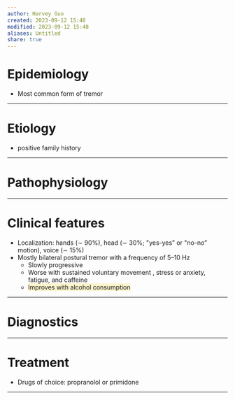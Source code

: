```yaml
---
author: Harvey Guo
created: 2023-09-12 15:48
modified: 2023-09-12 15:48
aliases: Untitled
share: true
---
```


# Epidemiology
- Most common form of tremor

---
# Etiology
- positive family history

---
# Pathophysiology


---
# Clinical features
- Localization: hands (∼ 90%), head (∼ 30%; "yes-yes” or "no-no” motion), voice (∼ 15%)
- Mostly bilateral postural tremor with a frequency of 5–10 Hz
	- Slowly progressive 
	- Worse with sustained voluntary movement , stress or anxiety, fatigue, and caffeine
	- <span style="background:rgba(240, 200, 0, 0.2)">Improves with alcohol consumption</span>

---
# Diagnostics


---
# Treatment
- Drugs of choice: propranolol or primidone

---
